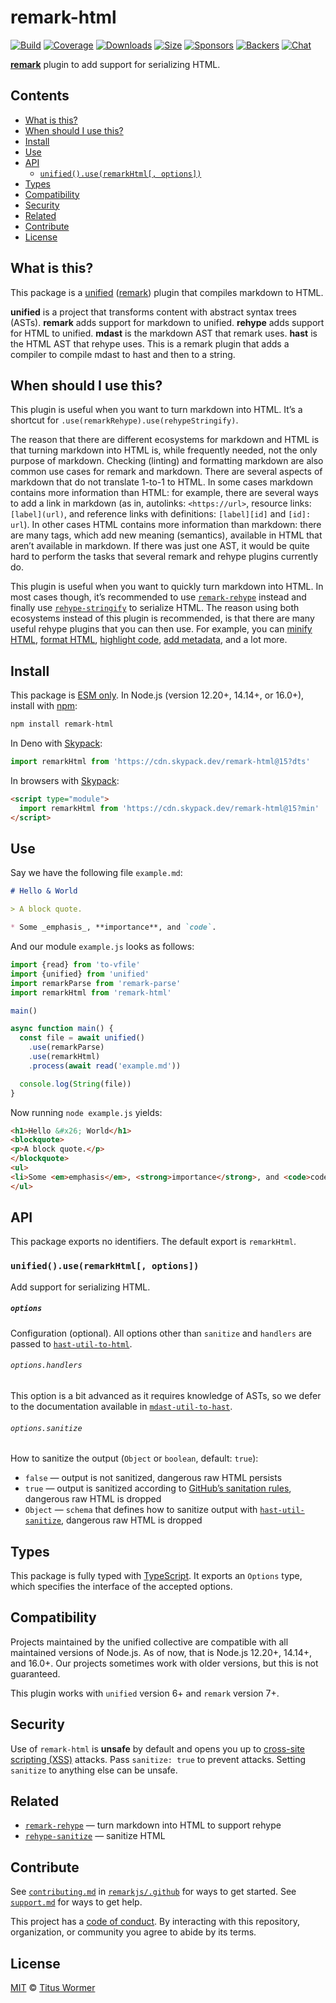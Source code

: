 # remark-html

[![Build][build-badge]][build]
[![Coverage][coverage-badge]][coverage]
[![Downloads][downloads-badge]][downloads]
[![Size][size-badge]][size]
[![Sponsors][sponsors-badge]][collective]
[![Backers][backers-badge]][collective]
[![Chat][chat-badge]][chat]

**[remark][]** plugin to add support for serializing HTML.

## Contents

*   [What is this?](#what-is-this)
*   [When should I use this?](#when-should-i-use-this)
*   [Install](#install)
*   [Use](#use)
*   [API](#api)
    *   [`unified().use(remarkHtml[, options])`](#unifieduseremarkhtml-options)
*   [Types](#types)
*   [Compatibility](#compatibility)
*   [Security](#security)
*   [Related](#related)
*   [Contribute](#contribute)
*   [License](#license)

## What is this?

This package is a [unified][] ([remark][]) plugin that compiles markdown to
HTML.

**unified** is a project that transforms content with abstract syntax trees
(ASTs).
**remark** adds support for markdown to unified.
**rehype** adds support for HTML to unified.
**mdast** is the markdown AST that remark uses.
**hast** is the HTML AST that rehype uses.
This is a remark plugin that adds a compiler to compile mdast to hast and then
to a string.

## When should I use this?

This plugin is useful when you want to turn markdown into HTML.
It’s a shortcut for `.use(remarkRehype).use(rehypeStringify)`.

The reason that there are different ecosystems for markdown and HTML is that
turning markdown into HTML is, while frequently needed, not the only purpose of
markdown.
Checking (linting) and formatting markdown are also common use cases for
remark and markdown.
There are several aspects of markdown that do not translate 1-to-1 to HTML.
In some cases markdown contains more information than HTML: for example, there
are several ways to add a link in markdown (as in, autolinks: `<https://url>`,
resource links: `[label](url)`, and reference links with definitions:
`[label][id]` and `[id]: url`).
In other cases HTML contains more information than markdown: there are many
tags, which add new meaning (semantics), available in HTML that aren’t available
in markdown.
If there was just one AST, it would be quite hard to perform the tasks that
several remark and rehype plugins currently do.

This plugin is useful when you want to quickly turn markdown into HTML.
In most cases though, it’s recommended to use [`remark-rehype`][remark-rehype]
instead and finally use [`rehype-stringify`][rehype-stringify] to serialize
HTML.
The reason using both ecosystems instead of this plugin is recommended, is that
there are many useful rehype plugins that you can then use.
For example, you can [minify HTML][rehype-minify], [format HTML][rehype-format],
[highlight code][rehype-highlight], [add metadata][rehype-meta], and a lot more.

## Install

This package is [ESM only](https://gist.github.com/sindresorhus/a39789f98801d908bbc7ff3ecc99d99c).
In Node.js (version 12.20+, 14.14+, or 16.0+), install with [npm][]:

```sh
npm install remark-html
```

In Deno with [Skypack][]:

```js
import remarkHtml from 'https://cdn.skypack.dev/remark-html@15?dts'
```

In browsers with [Skypack][]:

```html
<script type="module">
  import remarkHtml from 'https://cdn.skypack.dev/remark-html@15?min'
</script>
```

## Use

Say we have the following file `example.md`:

```markdown
# Hello & World

> A block quote.

* Some _emphasis_, **importance**, and `code`.
```

And our module `example.js` looks as follows:

```js
import {read} from 'to-vfile'
import {unified} from 'unified'
import remarkParse from 'remark-parse'
import remarkHtml from 'remark-html'

main()

async function main() {
  const file = await unified()
    .use(remarkParse)
    .use(remarkHtml)
    .process(await read('example.md'))

  console.log(String(file))
}
```

Now running `node example.js` yields:

```html
<h1>Hello &#x26; World</h1>
<blockquote>
<p>A block quote.</p>
</blockquote>
<ul>
<li>Some <em>emphasis</em>, <strong>importance</strong>, and <code>code</code>.</li>
</ul>
```

## API

This package exports no identifiers.
The default export is `remarkHtml`.

### `unified().use(remarkHtml[, options])`

Add support for serializing HTML.

##### `options`

Configuration (optional).
All options other than `sanitize` and `handlers` are passed to
[`hast-util-to-html`][hast-util-to-html].

###### `options.handlers`

This option is a bit advanced as it requires knowledge of ASTs, so we defer
to the documentation available in
[`mdast-util-to-hast`][mdast-util-to-hast].

###### `options.sanitize`

How to sanitize the output (`Object` or `boolean`, default: `true`):

*   `false`
    — output is not sanitized, dangerous raw HTML persists
*   `true`
    — output is sanitized according to [GitHub’s sanitation rules][github],
    dangerous raw HTML is dropped
*   `Object`
    — `schema` that defines how to sanitize output with
    [`hast-util-sanitize`][sanitize], dangerous raw HTML is dropped

## Types

This package is fully typed with [TypeScript][].
It exports an `Options` type, which specifies the interface of the accepted
options.

## Compatibility

Projects maintained by the unified collective are compatible with all maintained
versions of Node.js.
As of now, that is Node.js 12.20+, 14.14+, and 16.0+.
Our projects sometimes work with older versions, but this is not guaranteed.

This plugin works with `unified` version 6+ and `remark` version 7+.

## Security

Use of `remark-html` is **unsafe** by default and opens you up to
[cross-site scripting (XSS)][xss] attacks.
Pass `sanitize: true` to prevent attacks.
Setting `sanitize` to anything else can be unsafe.

## Related

*   [`remark-rehype`](https://github.com/remarkjs/remark-rehype)
    — turn markdown into HTML to support rehype
*   [`rehype-sanitize`](https://github.com/rehypejs/rehype-sanitize)
    — sanitize HTML

## Contribute

See [`contributing.md`][contributing] in [`remarkjs/.github`][health] for ways
to get started.
See [`support.md`][support] for ways to get help.

This project has a [code of conduct][coc].
By interacting with this repository, organization, or community you agree to
abide by its terms.

## License

[MIT][license] © [Titus Wormer][author]

<!-- Definitions -->

[build-badge]: https://github.com/remarkjs/remark-html/workflows/main/badge.svg

[build]: https://github.com/remarkjs/remark-html/actions

[coverage-badge]: https://img.shields.io/codecov/c/github/remarkjs/remark-html.svg

[coverage]: https://codecov.io/github/remarkjs/remark-html

[downloads-badge]: https://img.shields.io/npm/dm/remark-html.svg

[downloads]: https://www.npmjs.com/package/remark-html

[size-badge]: https://img.shields.io/bundlephobia/minzip/remark-html.svg

[size]: https://bundlephobia.com/result?p=remark-html

[sponsors-badge]: https://opencollective.com/unified/sponsors/badge.svg

[backers-badge]: https://opencollective.com/unified/backers/badge.svg

[collective]: https://opencollective.com/unified

[chat-badge]: https://img.shields.io/badge/chat-discussions-success.svg

[chat]: https://github.com/remarkjs/remark/discussions

[npm]: https://docs.npmjs.com/cli/install

[skypack]: https://www.skypack.dev

[health]: https://github.com/remarkjs/.github

[contributing]: https://github.com/remarkjs/.github/blob/main/contributing.md

[support]: https://github.com/remarkjs/.github/blob/main/support.md

[coc]: https://github.com/remarkjs/.github/blob/main/code-of-conduct.md

[license]: license

[author]: https://wooorm.com

[unified]: https://github.com/unifiedjs/unified

[remark]: https://github.com/remarkjs/remark

[github]: https://github.com/syntax-tree/hast-util-sanitize#schema

[xss]: https://en.wikipedia.org/wiki/Cross-site_scripting

[typescript]: https://www.typescriptlang.org

[remark-rehype]: https://github.com/remarkjs/remark-rehype

[rehype-minify]: https://github.com/rehypejs/rehype-minify

[rehype-format]: https://github.com/rehypejs/rehype-format

[rehype-highlight]: https://github.com/rehypejs/rehype-highlight

[rehype-meta]: https://github.com/rehypejs/rehype-meta

[rehype-stringify]: https://github.com/rehypejs/rehype/tree/main/packages/rehype-stringify

[sanitize]: https://github.com/syntax-tree/hast-util-sanitize

[hast-util-to-html]: https://github.com/syntax-tree/hast-util-to-html

[mdast-util-to-hast]: https://github.com/syntax-tree/mdast-util-to-hast

